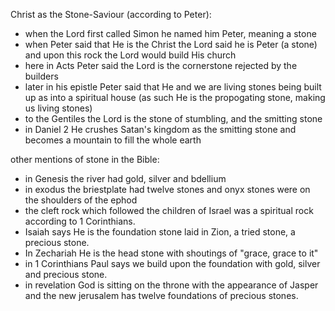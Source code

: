 Christ as the Stone-Saviour (according to Peter):
- when the Lord first called Simon he named him Peter, meaning a stone
- when Peter said that He is the Christ the Lord said he is Peter (a stone) and upon this rock the Lord would build His church
- here in Acts Peter said the Lord is the cornerstone rejected by the builders
- later in his epistle Peter said that He and we are living stones being built up as into a spiritual house (as such He is the propogating stone, making us living stones)
- to the Gentiles the Lord is the stone of stumbling, and the smitting stone
- in Daniel 2 He crushes Satan's kingdom as the smitting stone and becomes a mountain to fill the whole earth

other mentions of stone in the Bible:
- in Genesis the river had gold, silver and bdellium
- in exodus the briestplate had twelve stones and onyx stones were on the shoulders of the ephod
- the cleft rock which followed the children of Israel was a spiritual rock according to 1 Corinthians.
- Isaiah says He is the foundation stone laid in Zion, a tried stone, a precious stone.
- In Zechariah He is the head stone with shoutings of "grace, grace to it"
- in 1 Corinthians Paul says we build upon the foundation with gold, silver and precious stone.
- in revelation God is sitting on the throne with the appearance of Jasper and  the new jerusalem has twelve foundations of precious stones.
